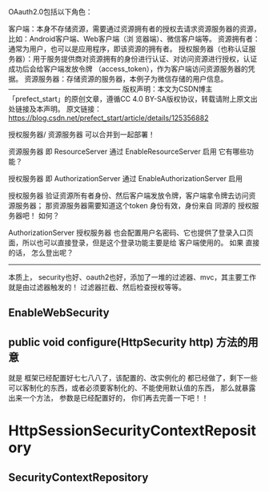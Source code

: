 OAauth2.0包括以下角色：

客户端：本身不存储资源，需要通过资源拥有者的授权去请求资源服务器的资源，比如：Android客户端、Web客户端（浏 览器端）、微信客户端等。
资源拥有者： 通常为用户，也可以是应用程序，即该资源的拥有者。
授权服务器（也称认证服务器）：用于服务提供商对资源拥有的身份进行认证、对访问资源进行授权，认证成功后会给客户端发放令牌 （access_token），作为客户端访问资源服务器的凭据。
资源服务器：存储资源的服务器，本例子为微信存储的用户信息。
————————————————
版权声明：本文为CSDN博主「prefect_start」的原创文章，遵循CC 4.0 BY-SA版权协议，转载请附上原文出处链接及本声明。
原文链接：https://blog.csdn.net/prefect_start/article/details/125356882


授权服务器/ 资源服务器 可以合并到一起部署！

资源服务器 即 ResourceServer 通过 EnableResourceServer 启用
它有哪些功能？

授权服务器 即 AuthorizationServer 通过 EnableAuthorizationServer 启用

授权服务器 验证资源所有者身份、然后客户端发放令牌，客户端拿令牌去访问资源服务器； 那资源服务器需要知道这个token 身份有效，身份来自 同源的 授权服务器吧！ 如何？ 


AuthorizationServer 授权服务器 也会配置用户名密码、它也提供了登录入口页面，所以也可以直接登录，但是这个登录功能主要是给 客户端使用的。 如果 直接的话， 怎么登出呢？


-------
本质上， security也好、oauth2也好，添加了一堆的过滤器、mvc，其主要工作 就是由过滤器触发的！ 过滤器拦截、然后检查授权等等。 




## EnableWebSecurity​



## public void configure(HttpSecurity http)  方法的用意
就是 框架已经配置好七七八八了，该配置的、改实例化的 都已经做了，剩下一些 可以客制化的东西，或者必须要客制化的、不能使用默认值的东西， 那么就暴露出来一个方法，
参数是已经配置好的， 你们再去完善一下吧！！



# HttpSessionSecurityContextRepository


## SecurityContextRepository 
